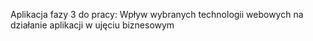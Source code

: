 Aplikacja fazy 3 do pracy: Wpływ wybranych technologii webowych na działanie aplikacji w ujęciu biznesowym
